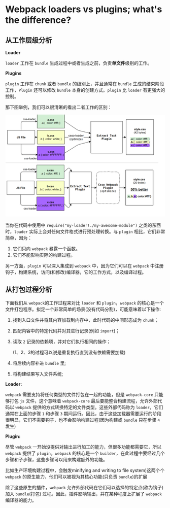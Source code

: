 # Webpack loaders vs plugins; what's the difference?

## 从工作层级分析

**Loader**

`loader` 工作在 `bundle` 生成过程中或者生成之前，负责**单文件**级别的工作。

**Plugins**

`plugin` 工作在 `chunk` 或者 `bundle` 的级别上，并且通常在 `bundle` 生成的结束阶段工作，`Plugin` 还可以修改 `bundle` 本身的创建方式。`plugin` 比 `loader` 有更强大的控制。

那下图举例，我们可以很清晰的看出二者工作的区别：

<img src="assets/P7hTM.png" alt="enter image description here" style="zoom:53%;" />

当你在代码中使用中 `require("my-loader!./my-awesome-module")` 之类的东西时，`loader` 实际上会对任何文件格式进行预处理转换。与 `plugin` 相比，它们非常简单，因为：

1. 它们只向 `webpack` 暴露一个函数。
2. 它们不能影响实际的构建过程。

另一方面，`plugin` 可以深入集成到 `webpack` 中，因为它们可以在 `webpack` 中注册钩子，构建系统，访问(和修改)编译器，它的工作方式，以及编译过程。

## 从打包过程分析

下面我们从 `webpack`的工作过程来对比 `loader` 和 `plugin`，`webpack` 的核心是一个文件打包程序。拟定一个非常简单的场景(没有代码分割)，可能意味着以下操作:

1. 找到入口文件并将其内容加载到内存中，此时代码的中间形态成为 `chunk`；

2. 匹配内容中的特定代码并对其进行记录(例如 `import`)；

3. 读取 `2` 记录的依赖项，并对它们执行相同的操作；

   (1、2、3的过程可以说是重复执行直到没有依赖需要加载)

4. 将后续内容补进 `bundle` 里;

5. 将构建结果写入文件系统;

**Loader:**

`webpack` 需要支持将任何类型的文件打包在一起的功能，但是 `webpack-core` 只能够打包 `js` 文件，这个意味着 `webpack-core` 最后要能整合构建流程，允许外部代码以 `webpack` 提供的方式转换特定的文件类型。这些外部代码称为 `loader`，它们通常在上面的步骤 `1` 和步骤 `3` 期间运行。因此，由于这些加载器需要运行的阶段很明显，它们不需要钩子，也不会影响构建过程(因为构建或 `bundle` 只在步骤 `4` 发生)

**Plugin:**

尽管 `webpack` 一开始没提供对输出进行加工的能力，但很多功能都需要它，所以 `webpack` 提供了 `plugin`。`webpack` 的核心是一个 `builder`，在此过程中要经过几个步骤和子步骤，这些步骤可以用来构建额外的功能。

比如生产环境构建过程中，会触发minifying and writing to file system)这两个个 `webpack` 的原生能力，他们可以被视为其核心功能(只负责 `bundle`)的扩展

除了这些原生的插件，`webpack` 允许外部代码在它们可以选择的特定点(称为钩子)加入 `bundle`(打包) 过程。因此，插件影响输出，并在某种程度上扩展了 `webpack` 编译器的能力。

